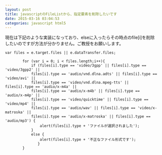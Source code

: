 ```yaml
---
layout: post
title: javascriptのFileListから、指定要素を削除したいです
date: 2015-03-16 03:04:53
categories: javascript html5
---
```

<!-- {% raw %} -->
<p>現在は下記のような実装になっており、elseに入ったらその時点のfile[i]を削除したいのですが方法が分かりません。ご教授をお願いします。</p>



<pre class="lang-js prettyprint-override"><code>var files = e.target.files || e.dataTransfer.files;

        for (var i = 0; i &lt; files.length;i++){
            if (files[i].type == 'video/3gpp' || files[i].type == 'video/3gpp2' ||
            files[i].type == 'audio/vnd.dlna.adts' || files[i].type == 'video/avi' ||
            files[i].type == 'video/vnd.dlna.mpeg-tts' || files[i].type == 'audio/x-m4a' ||
            files[i].type == 'audio/x-m4b' || files[i].type == 'audio/x-m4p' ||
            files[i].type == 'video/quicktime' || files[i].type == 'video/mp4' ||
            files[i].type == 'audio/wav' || files[i].type == 'video/x-matroska' ||
            files[i].type == 'audio/x-matroska' || files[i].type == 'audio/mp3') {
                alert(files[i].type + 'ファイルが選択されました');
            }
            else {
                alert(files[i].type + '不正なファイル形式です');
               }
        }
</code></pre>
<!-- {% endraw %} -->
